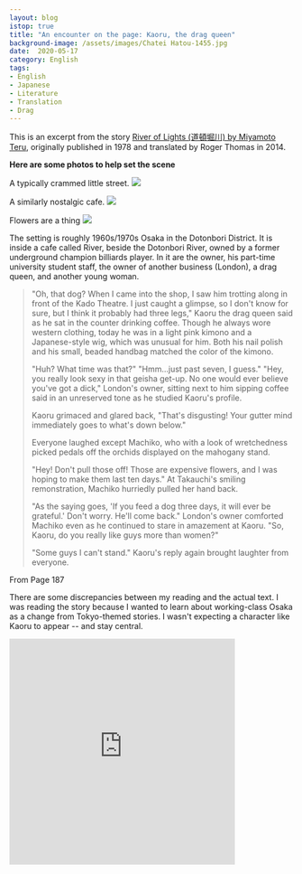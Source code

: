 ```yaml
---
layout: blog
istop: true
title: "An encounter on the page: Kaoru, the drag queen"
background-image: /assets/images/Chatei Hatou-1455.jpg
date:  2020-05-17
category: English
tags: 
- English
- Japanese
- Literature
- Translation
- Drag
---
```


This is an excerpt from the story [River of Lights (道頓堀川) by Miyamoto Teru](https://www.goodreads.com/en/book/show/32492090-rivers), originally published in 1978 and translated by Roger Thomas in 2014.

**Here are some photos to help set the scene**

A typically crammed little street.
![](https://i.imgur.com/JJLHK4Y.jpg)

A similarly nostalgic cafe.
![](https://i.imgur.com/SJYU7wY.jpg)

Flowers are a thing
![](https://i.imgur.com/6D1Uh1S.jpg)


The setting is roughly 1960s/1970s Osaka in the Dotonbori District. It is inside a cafe called River, beside the Dotonbori River, owned by a former underground champion billiards player. In it are the owner, his part-time university student staff, the owner of another business (London), a drag queen, and another young woman. 

> "Oh, that dog? When I came into the shop, I saw him trotting along in front of the Kado Theatre. I just caught a glimpse, so I don't know for sure, but I think it probably had three legs," Kaoru the drag queen said as he sat in the counter drinking coffee. Though he always wore western clothing, today he was in a light pink kimono and a Japanese-style wig, which was unusual for him. Both his nail polish and his small, beaded handbag matched the color of the kimono.
> 
> "Huh? What time was that?"
> "Hmm...just past seven, I guess."
> "Hey, you really look sexy in that geisha get-up. No one would ever believe you've got a dick," London's owner, sitting next to him sipping coffee said in an unreserved tone as he studied Kaoru's profile.
> 
> Kaoru grimaced and glared back, "That's disgusting! Your gutter mind immediately goes to what's down below."
> 
> Everyone laughed except Machiko, who with a look of wretchedness picked pedals off the orchids displayed on the mahogany stand.
> 
> "Hey! Don't pull those off! Those are expensive flowers, and I was hoping to make them last ten days." At Takauchi's smiling remonstration, Machiko hurriedly pulled her hand back. 
> 
> "As the saying goes, 'If you feed a dog three days, it will ever be grateful.' Don't worry. He'll come back." London's owner comforted Machiko even as he continued to stare in amazement at Kaoru. "So, Kaoru, do you really like guys more than women?"
> 
> "Some guys I can't stand." Kaoru's reply again brought laughter from everyone.

From Page 187

There are some discrepancies between my reading and the actual text. I was reading the story because I wanted to learn about working-class Osaka as a change from Tokyo-themed stories. I wasn't expecting a character like Kaoru to appear -- and stay central.

<iframe title="An encounter on the page: Kaoru, the drag queen" height="400" width="400" style="border: none;" scrolling="no" data-name="pb-iframe-player" src="https://www.podbean.com/media/player/bk89a-dcbd3d?from=yiiadmin&download=1&version=1&vjs=1&skin=1&auto=0&share=1&fonts=Helvetica&download=1&rtl=0&pbad=1"></iframe>
